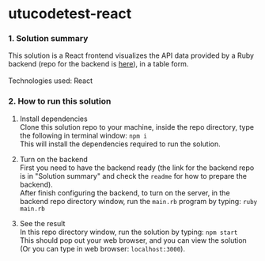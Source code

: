# utucodetest-react

### 1. Solution summary
This solution is a React frontend visualizes the API data provided by a Ruby backend (repo for the backend is [here](https://github.com/allen0lee/utucodetest)), in a table form.<br /><br />
Technologies used: React

### 2. How to run this solution
1. Install dependencies<br />
Clone this solution repo to your machine, inside the repo directory, type the following in terminal window: `npm i`<br />
This will install the dependencies required to run the solution.

2. Turn on the backend<br />
First you need to have the backend ready (the link for the backend repo is in "Solution summary" and check the `readme` for how to prepare the backend).<br />
After finish configuring the backend, to turn on the server, in the backend repo directory window, run the `main.rb` program by typing: `ruby main.rb`

3. See the result<br /> 
In this repo directory window, run the solution by typing: `npm start`<br />
This should pop out your web browser, and you can view the solution (Or you can type in web browser: `localhost:3000`). 


     

